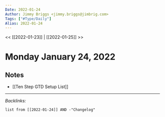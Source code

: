 ```yaml
---
Date: 2022-01-24
Author: Jimmy Briggs <jimmy.briggs@jimbrig.com>
Tags: ["#Type/Daily"]
Alias: 2022-01-24
---
```


<< [[2022-01-23]] | [[2022-01-25]] >>

# Monday January 24, 2022

## Notes

- [[Ten Step GTD Setup List]]

***

*Backlinks:*

```dataview
list from [[2022-01-24]] AND -"Changelog"
```